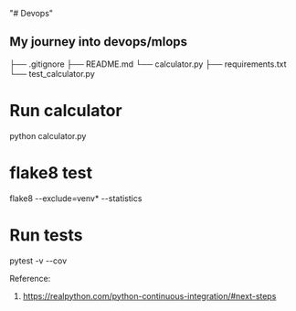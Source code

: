 "# Devops" 

My journey into devops/mlops
------------

├── .gitignore
├── README.md
└── calculator.py
├── requirements.txt
└── test_calculator.py


# Run calculator
python calculator.py

# flake8 test
flake8 --exclude=venv* --statistics
# Run tests
pytest -v --cov

Reference:
1) https://realpython.com/python-continuous-integration/#next-steps
